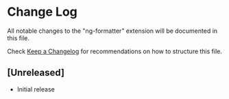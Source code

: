 # Change Log

All notable changes to the "ng-formatter" extension will be documented in this file.

Check [Keep a Changelog](http://keepachangelog.com/) for recommendations on how to structure this file.

## [Unreleased]

- Initial release